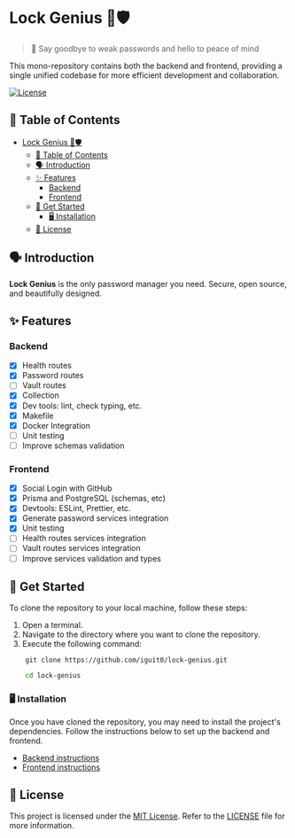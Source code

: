 # Lock Genius 🔐🛡️

>👋 Say goodbye to weak passwords and hello to peace of mind

This mono-repository contains both the backend and frontend, providing a single unified codebase for more efficient development and collaboration.

[![License](https://img.shields.io/badge/license-MIT-blue.svg)](https://opensource.org/licenses/MIT)

## 📌 Table of Contents

- [Lock Genius 🔐🛡️](#lock-genius-️)
  - [📌 Table of Contents](#-table-of-contents)
  - [🗣 Introduction](#-introduction)
  - [✨ Features](#-features)
    - [Backend](#backend)
    - [Frontend](#frontend)
  - [🚀 Get Started](#-get-started)
    - [🖥 Installation](#-installation)
  - [🚨 License](#-license)

## 🗣 Introduction

**Lock Genius** is the only password manager you need. Secure, open source, and beautifully designed.

## ✨ Features

### Backend

- [x] Health routes
- [x] Password routes
- [ ] Vault routes
- [x] Collection
- [x] Dev tools: lint, check typing, etc.
- [x] Makefile
- [x] Docker Integration
- [ ] Unit testing
- [ ] Improve schemas validation

### Frontend

- [x] Social Login with GitHub
- [x] Prisma and PostgreSQL (schemas, etc)
- [x] Devtools: ESLint, Prettier, etc.
- [x] Generate password services integration
- [x] Unit testing
- [ ] Health routes services integration
- [ ] Vault routes services integration
- [ ] Improve services validation and types

## 🚀 Get Started

To clone the repository to your local machine, follow these steps:
1. Open a terminal.
2. Navigate to the directory where you want to clone the repository.
3. Execute the following command:

```shell
    git clone https://github.com/iguit0/lock-genius.git
```

```bash
    cd lock-genius
```

### 🖥 Installation

Once you have cloned the repository, you may need to install the project's dependencies. Follow the instructions below to set up the backend and frontend.

- [Backend instructions](./backend/README.md)
- [Frontend instructions](./frontend/README.md)

## 🚨 License

This project is licensed under the [MIT License](https://opensource.org/license/mit/). Refer to the [LICENSE](./LICENSE) file for more information.
